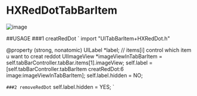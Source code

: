 # HXRedDotTabBarItem

![image](https://github.com/Zzzard/HXRedDotTabBarItem/blob/master/demo111.gif)


##USAGE 
###1 creatRedDot 
`
import "UITabBarItem+HXRedDot.h"

@property (strong, nonatomic) UILabel *label;
// items[i] control which item u want to creat reddot
UIImageView *imageViewInTabBarItem = self.tabBarController.tabBar.items[1].imageView;
self.label = [self.tabBarController.tabBarItem creatRedDot:6 image:imageViewInTabBarItem];
self.label.hidden = NO;

`
###2 removeRedDot
`
self.label.hidden = YES;
`

